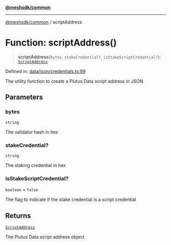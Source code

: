 [**@meshsdk/common**](../README.md)

***

[@meshsdk/common](../globals.md) / scriptAddress

# Function: scriptAddress()

> **scriptAddress**(`bytes`, `stakeCredential?`, `isStakeScriptCredential?`): [`ScriptAddress`](../type-aliases/ScriptAddress.md)

Defined in: [data/json/credentials.ts:99](https://github.com/MeshJS/mesh/blob/1abde1553cbd7cf2cf4e40197fc0de9e4a7d0f49/packages/mesh-common/src/data/json/credentials.ts#L99)

The utility function to create a Plutus Data script address in JSON

## Parameters

### bytes

`string`

The validator hash in hex

### stakeCredential?

`string`

The staking credential in hex

### isStakeScriptCredential?

`boolean` = `false`

The flag to indicate if the stake credential is a script credential

## Returns

[`ScriptAddress`](../type-aliases/ScriptAddress.md)

The Plutus Data script address object
